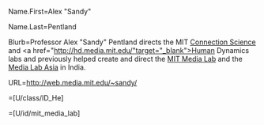 Name.First=Alex "Sandy"

Name.Last=Pentland

Blurb=Professor Alex "Sandy" Pentland directs the MIT <a href="http://connection.mit.edu/" target="_blank">Connection Science</a> and <a href="http://hd.media.mit.edu/"target="_blank">Human Dynamics</a> labs and previously helped create and direct the <a href="https://www.media.mit.edu/" target="_blank">MIT Media Lab</a> and the <a href="http://www.medialabasia.in/" target="_blank">Media Lab Asia</a> in India.

URL=<a href="http://web.media.mit.edu/~sandy/">http://web.media.mit.edu/~sandy/</a>

=[U/class/ID_He]

=[U/id/mit_media_lab]